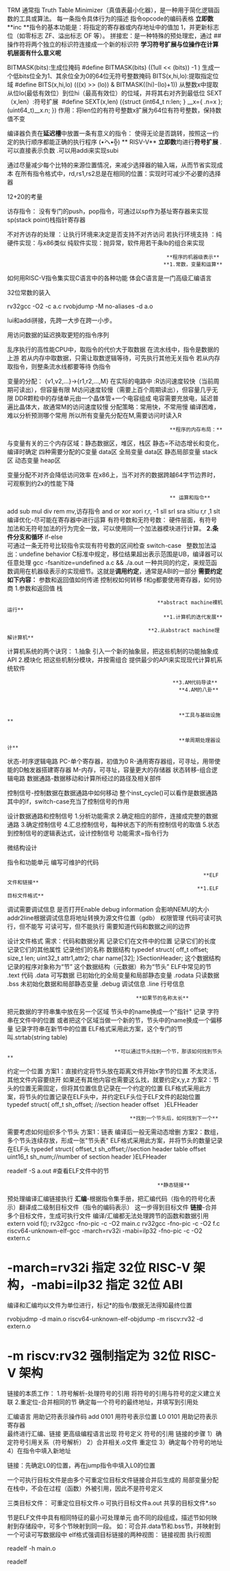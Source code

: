 TRM 通常指 Truth Table Minimizer（真值表最小化器），是一种用于简化逻辑函数的工具或算法。
每一条指令具体行为的描述
指令opcode的编码表格
**立即数**
**inc **指令的基本功能是：将指定的寄存器或内存地址中的值加 1，并更新标志位（如零标志 ZF、溢出标志 OF 等）。
拼接宏：是一种特殊的预处理宏，通过 ## 操作符将两个独立的标识符连接成一个新的标识符
**学习符号扩展与位操作在计算机层面有什么意义呢**

BITMASK(bits):生成位掩码
#define BITMASK(bits) ((1ull << (bits)) -1 )
生成一个低bits位全为1、其余位全为0的64位无符号整数掩码
BITS(x,hi,lo):提取指定位域
#define BITS(x,hi,lo) (((x) >> (lo)) & BITMASK((hi)-(lo)+1))
从整数x中提取从位lo(最低有效位）到位hi（最高有效位）的位域，并将其右对齐到最低位
SEXT（x,len）:符号扩展 
#define SEXT(x,len) ({struct {int64_t n:len; } __x={ .n=x }; (uint64_t)__x.n; })
作用：将len位的有符号整数x扩展为64位有符号整数，保持数值不变

编译器负责在**延迟槽**中放置一条有意义的指令：
  使得无论是否跳转，按照这一约定的执行顺序都能正确的执行程序
                                 (•́へ•́╬)   **  RISV-V**
**立即数**均进行**符号扩展**
  .可以直接表示负数
  .可以用addi来实现subi

通过尽量减少每个比特的来源位置情况，来减少选择器的输入端，从而节省实现成本 
在所有指令格式中，rd,rs1,rs2总是在相同的位置：实现时可减少不必要的选择器

12+20的考量

访存指令：
没有专门的push，pop指令，可通过以sp作为基址寄存器来实现
sp(stack point)栈指针寄存器

不对齐访存的处理
：让执行环境来决定是否支持不对齐访问
  若执行环境支持
  ：纯硬件实现：与x86类似
    纯软件实现：抛异常，软件用若干条lb的组合来实现

                                                        **程序的机器级表示**
                                                       **1.常数，变量和运算**
如何用RISC-V指令集实现C语言中的各种功能
体会C语言是一门高级汇编语言

32位常数的装入

rv32gcc -O2 -c a.c
rvobjdump -M no-aliases -d a.o

lui和addi拼接，先跨一大步在跨一小步。

用访问数据的延迟换取更短的指令序列

乱序执行的高性能CPU中，取指令的代价大于取数据
  在流水线中，指令是数据的上游
  若从内存中取数据，只需让取数逻辑等待，可先执行其他无关指令
  若从内存取指令，则整条流水线都要等待
伪指令

变量的分配：
{v1,v2,...}->{r1,r2,...,M}
在实际的电路中
:R访问速度较快（当前周期可读出），但容量有限
M访问速度较慢（需要上百个周期读出），但容量几乎无限
  DDR颗粒中的存储单元由一个晶体管+一个电容组成
  电容需要充放电，延迟普遍比晶体大，故通常M的访问速度较慢
分配策略：常用快，不常用慢
编译困难，难以分析预测哪个常用
所以所有变量先分配在M,需要访问时读入R

                                                         **程序的内存布局：**
与变量有关的三个内存区域：静态数据区，堆区，栈区
  静态=不动态增长和变化，编译时确定
四种需要分配的C变量 data区
全局变量      data区
静态局部变量   stack区
动态变量     heap区

变量分配不对齐会降低访问效率
  在x86上，当不对齐的数据跨越64字节边界时，可观察到约2x的性能下降

                                                         ** 运算和指令**
 add sub mul div rem
 mv,访存指令
 and or xor
 xori r,r, -1
 sll srl sra
 sltiu r,r ,1
 slt
编译优化-尽可能在寄存器中进行运算
有符号数和无符号数：
硬件层面，有符号加法和无符号加法的行为完全一致，可以使用同一个加法器模块进行计算。
                                                   **2.条件分支和循环**
if-else   
可通过一条无符号比较指令实现有符号数的区间检查
switch-case  
整数加法溢出：undefine behavior 
C标准中规定，移位结果超出表示范围是UB，编译器可以任意处理
gcc -fsanitize=undefined a.c && ./a.out
一种共同的约定，来规范函数调用在机器级表示的实现细节。这就是**调用约定**，通常是ABI的一部分
**需要约定如下内容：**
  参数和返回值如何传递
  控制权如何转移
  f和g都要使用寄存器，如何协商
1.参数和返回值 
栈





                                                     **abstract machine裸机运行**
                                                       **1.计算机的迭代发展** 

                                                  **2.从abstract machine理解计算机**
计算机系统的两个诀窍：
1.抽象     引入一个新的抽象层，把这些机制的功能抽象成API
2.模块化   把这些机制分模块，并按需组合
提供最少的API来实现现代计算机系统软件

                                                          **3.AM代码导读**
                                                            **4.AM的八卦**

                                                     
                                                     
                                                            **工具与基础设施**


                                                            **单周期处理器设计**
状态-时序逻辑电路
 PC-单个寄存器，初值为0
 R-通用寄存器组，可寻址，用带使能的D触发器搭建寄存器
 M-内存，可寻址，容量更大的存储器
状态转移-组合逻辑电路
  数据通路-数据移动和计算所经过的路径及相关部件
 
  控制信号-控制数据在数据通路中如何移动
整个inst_cycle()可以看作是数据通路
其中的if，switch-case充当了控制信号的作用

设计数据通路和控制信号
1.分析功能需求
2.确定相应的部件，连接成完整的数据通路
3.确定控制信号
4.汇总控制信号，每种状态下的所有控制信号的取值
5.状态到控制信号的逻辑表达式，设计控制信号
功能需求=指令行为

微结构设计

指令和功能单元
编写可维护的代码




                                                                    **ELF文件和链接**
                                                                  **1.ELF目标文件格式**
调试需要调试信息
  是否打开Enable debug information 会影响NEMU的大小
  addr2line根据调试信息将地址转换为源文件位置（gdb）
权限管理
  代码可读可执行，但不能写
  可读可写，但不能执行
  需要知道代码和数据之间的边界

设计文件格式
需求：代码和数据分离
  记录它们在文件中的位置
  记录它们的长度
  记录它们的其他属性
  记录他们的名称
数据结构
typedef struct{
off_t offset;
size_t len;
uint32_t attr1,attr2;
char name[32];
}SectionHeader;
这个数据结构记录的程序对象称为“节”
这个数据结构（元数据）称为“节头”
ELF中常见的节
.text 代码
.data 可写数据 已初始化的全局变量和局部静态变量
.rodata 只读数据 
.bss 未初始化数据和局部静态变量
.debug 调试信息
.line 行号信息

                                              **如果节的名称太长**
把元数据的字符串集中放在另一个区域
  节头中的name换成一个"指针"
    记录 字符串在文件中的位置
或者把这个区域当做一个新的节，节头中的name换成一个偏移量
  记录字符串在新节中的位置
  ELF格式采用此方案，这个专门的节叫.strtab(string table)
  
                                       **可以通过节头找到一个节，那该如何找到节头**
  约定一个位置
  方案1：直接约定将节头放在距离文件开始x字节的位置
      不太灵活，其他文件内容要绕开
      如果还有其他内容也需要这么找，就要约定x,y,z
  方案2：节头的位置无需固定，但将其位置信息记录在一个约定的位置
    ELF格式采用此方案，将节头的位置记录在ELF头中，并约定ELF头位于ELF文件的起始位置
typedef struct{
  off_t sh_offset; //section header offset  
  }ELFHeader

                                            **找到一个节头后，如何找到下一个**
 需要考虑如何组织多个节头
 方案1：链表
 编译后一般无需动态增删
 方案2：数组，多个节头连续存放，形成一张"节头表"
ELF格式采用此方案，并将节头的数量记录在ELF头
typedef struct{
 offset_t sh_offset;//section header table offset
 uint16_t sh_num;//number of section header
}ELFHeader

readelf -S a.out #查看ELF文件中的节

                                                     **静态链接**
预处理编译汇编链接执行
**汇编**-根据指令集手册，把汇编代码（指令的符号化表示）翻译成二级制目标文件（指令的编码表示）
  这一步得到目标文件
**链接**-合并多个目标文件，生成可执行文件
编译/汇编都无法处理跨节的函数和数据引用
extern void f();
rv32gcc -fno-pic -c -O2 main.c
rv32gcc -fno-pic -c -O2 f.c
riscv64-unknown-elf-gcc -march=rv32i -mabi=ilp32 -fno-pic -c -O2 extern.c
# -march=rv32i 指定 32位 RISC-V 架构，-mabi=ilp32 指定 32位 ABI 
编译和汇编均以文件为单位进行，标记*的指令/数据无法得知最终位置



rvobjudmp -d main.o
riscv64-unknown-elf-objdump -m riscv:rv32 -d extern.o
# -m riscv:rv32 强制指定为 32位 RISC-V 架构

链接的本质工作：
1.符号解析-处理符号的引用 
  将符号的引用与符号的定义建立关联
2.重定位-合并相同的节
  确定每一个符号的最终地址，并填写到引用处

汇编语言
  用助记符表示操作码 add 0101
  用符号表示位置     L0 0101
  用助记符表示寄存器  
  最终进行汇编、链接
更高级编程语言出现
  符号定义
  符号的引用
链接的步骤
1）确定符号引用关系（符号解析）
        2）合并相关.o文件
重定位   3）确定每个符号的地址        
        4）在指令中填入新地址



链接：先确定L0的位置，再在jump指令中填入L0的位置

一个可执行目标文件是由多个可重定位目标文件链接合并后生成的
局部变量分配在栈中，不会在过程（函数）外被引用，因此不是符号定义

三类目标文件：
可重定位目标文件.o
可执行目标文件a.out
共享的目标文件*.so

节是ELF文件中具有相同特征的最小可处理单元
由不同的段组成，描述节如何映射到存储段中，可多个节映射到同一段。
  如：可合并.data节和.bss节，并映射到一个可读可写数据段中
elf格式强调目标链接的两种视图：
  链接视图
  执行视图 

  readelf -h main.o
  

 readelf
